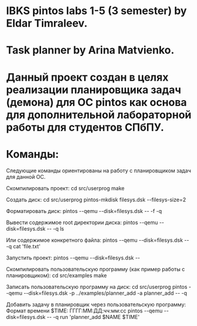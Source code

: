 # IBKS pintos labs 1-5 (3 semester) by Eldar Timraleev.
# Task planner by Arina Matvienko.

# Данный проект создан в целях реализации планировщика задач (демона) для ОС pintos как основа для дополнительной лабораторной работы для студентов СПбПУ.

# Команды:
Следующие команды ориентированы на работу с планировщиком задач для данной ОС.

Скомпилировать проект:
 cd src/userprog
 make

Создать диск:
 cd src/userprog
 pintos-mkdisk filesys.dsk --filesys-size=2

Форматировать диск:
 pintos --qemu --disk=filesys.dsk -- -f -q

Вывести содержимое root директории диска:
 pintos --qemu --disk=filesys.dsk -- -q ls

Или содержимое конкретного файла:
 pintos --qemu --disk=filesys.dsk -- -q cat 'file.txt'

Запустить проект:
 pintos --qemu --disk=filesys.dsk --

Скомпилировать пользовательскую программу (как пример работы с планировщиком):
 cd src/examples
 make

Записать пользовательскую программу на диск:
 cd src/userprog
 pintos --qemu --disk=filesys.dsk -p ../examples/planner_add -a planner_add -- -q

Добавить задачу в планировщик через пользовательскую программу:
Формат времени $TIME: ГГГГ:ММ:ДД:чч:мм:сс
 pintos --qemu --disk=filesys.dsk -- -q run 'planner_add $NAME $TIME'
